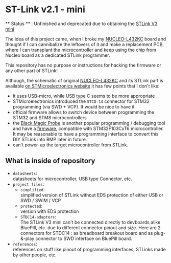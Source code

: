 # ST-Link v2.1 - mini

** Status ** : Unfinished and deprecated due to obtaining the [STLink V3 mini](https://www.st.com/en/development-tools/stlink-v3mini.html)

The idea of this project came, when I broke my [NUCLEO-L432KC](https://www.st.com/content/st_com/en/products/evaluation-tools/product-evaluation-tools/mcu-mpu-eval-tools/stm32-mcu-mpu-eval-tools/stm32-nucleo-boards/nucleo-l432kc.html) board and thought if I can cannibalize the leftovers of it and make a replacement PCB, where I can transplant the microcontroller and keep using the chip from Nucleo board as a dedicated STLink programmer.

This repository has no purpose or instructions for hacking the firmware or any other part of STLink!

Although, the schematic of original [NUCLEO-L432KC](https://www.st.com/resource/en/data_brief/nucleo-l432kc.pdf) and its STLink part is available [on STMicroelectronics website](https://www.st.com/resource/en/schematic_pack/nucleo-32pins_sch.zip) it has few points that I don't like:
- it uses USB-micro, while USB type C seems to be more appropriate
- STMicroelectronics introduced the `STCD-14` connector for STM32 programming (via SWD + VCP). It would be nice to have it
- official firmware allows to switch device between programming the STM32 and STM8 microcontrollers
- the [Black Magic Probe](https://github.com/blacksphere/blackmagic/wiki) is another popular programming / debugging tool and have a [firmware](https://github.com/blacksphere/blackmagic/tree/master/src/platforms/stlink), compatible with STM32F103CxT6 microcontroller. It may be reasonable to have a programming interface to convert this DIY STLink into BMP later in future.
- can't power-up the target microcontroller from STLink.

## What is inside of repository
- `datasheets`: \
  datasheets for microcontroller, USB type Connector, etc.
- `project files`:
  - `simplified`: \
    simplified version of STLink without EDS protection of either USB or SWD / SWIM / VCP
  - `protected`: \
    version with EDS protection
  - `STDC14-adapters`: \
    The STLink V3 mini can't be connected directly to devboards alike BluePill, etc. due to different connector pinout and size. Here are 2 connectors for STDC14 : as breadboard breakout board and as plug-&-play connector to SWD interface on BluePill board.
- `references`: \
    references on stuff like pinout of programming interfaces, STLinks made by other people, etc.
